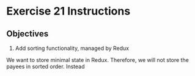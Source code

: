 # Exercise 21 Instructions
## Objectives
1) Add sorting functionality, managed by Redux

We want to store minimal state in Redux. Therefore, we will not store the payees in 
sorted order. Instead